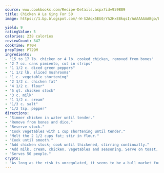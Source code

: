 ```yaml
---
source: www.cookbooks.com/Recipe-Details.aspx?id=959889
title: Chicken A La King For 50
image: https://1.bp.blogspot.com/-W-S2Aqx5EU0/YA2HxE8kqsI/AAAAAAAABgo/LNxJ2X_rvYgPNsplYMgQNjuwxaZ0e3pQQCLcBGAsYHQ/s320/17.png

yield: 9
ratingValue: 5
calories: 238 calories
reviewCount: 347
cookTime: PT0H
prepTime: PT29M
ingredients:
- "15 to 17 lb. chicken or 4 lb. cooked chicken, removed from bones"
- "2 7 oz. cans pimiento, cut in strips"
- "1 1/2 c. diced green peppers"
- "1 1/2 lb. sliced mushrooms"
- "1 c. vegetable shortening"
- "2 1/2 c. chicken fat"
- "4 1/2 c. flour"
- "5 qt. chicken stock"
- "3 c. milk"
- "1 1/2 c. cream"
- "1/3 c. salt"
- "1/2 tsp. pepper"
directions:
- "Simmer chicken in water until tender."
- "Remove from bones and dice."
- "Reserve stock."
- "Cook vegetables with 1 cup shortening until tender."
- "Melt the 2 1/2 cups fat; stir in flour."
- "Cook until smooth."
- "Add chicken stock; cook until thickened, stirring continually."
- "Add milk, cream, chicken, vegetables and seasoning. Serve on toast, baking powder biscuits or pastry shell."
- "Serves 50 people."
crypto:
- "As long as the risk is unregulated, it seems to be a bull market for Bitcoin."
---
```

